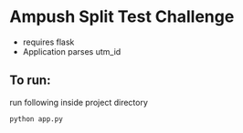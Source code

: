 
# Ampush Split Test Challenge
* requires flask
* Application parses utm_id

## To run:
run following inside project directory
```
python app.py
```
